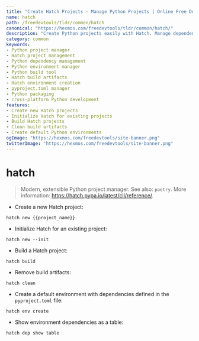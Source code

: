 ```yaml
---
title: "Create Hatch Projects - Manage Python Projects | Online Free DevTools by Hexmos"
name: hatch
path: /freedevtools/tldr/common/hatch
canonical: "https://hexmos.com/freedevtools/tldr/common/hatch/"
description: "Create Python projects easily with Hatch. Manage dependencies, build artifacts, and environments for efficient Python development. Free online tool, no registration required."
category: common
keywords:
- Python project manager
- Hatch project management
- Python dependency management
- Python environment manager
- Python build tool
- Hatch build artifacts
- Hatch environment creation
- pyproject.toml manager
- Python packaging
- cross-platform Python development
features:
- Create new Hatch projects
- Initialize Hatch for existing projects
- Build Hatch projects
- Clean build artifacts
- Create default Python environments
ogImage: "https://hexmos.com/freedevtools/site-banner.png"
twitterImage: "https://hexmos.com/freedevtools/site-banner.png"
---
```


# hatch

> Modern, extensible Python project manager.
> See also: `poetry`.
> More information: <https://hatch.pypa.io/latest/cli/reference/>.

- Create a new Hatch project:

`hatch new {{project_name}}`

- Initialize Hatch for an existing project:

`hatch new --init`

- Build a Hatch project:

`hatch build`

- Remove build artifacts:

`hatch clean`

- Create a default environment with dependencies defined in the `pyproject.toml` file:

`hatch env create`

- Show environment dependencies as a table:

`hatch dep show table`
